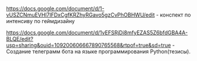 https://docs.google.com/document/d/1-vUSZCNmuEVHl7IFDxCgfKRZhyRGavo5gzCvPhOBHWU/edit - конспект по интенсиву по геймдизайну 

https://docs.google.com/document/d/1vEFSRjDi8mfyEZAS5Z6bfdGBA4A-BLQE/edit?usp=sharing&ouid=109200606667890765568&rtpof=true&sd=true - Создание телеграмм бота на языке программирования Python(тезисы).
